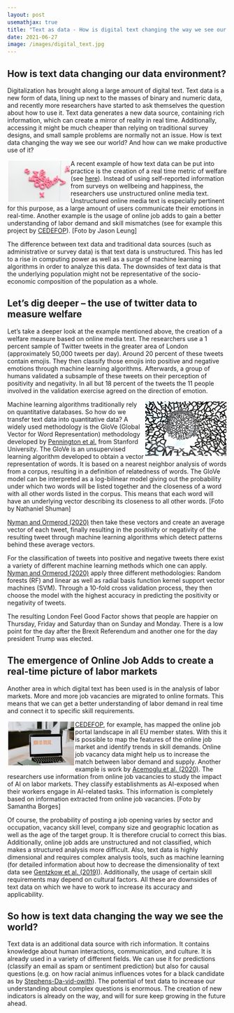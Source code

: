 ```yaml
---
layout: post
usemathjax: true 
title: "Text as data - How is digital text changing the way we see our world?"
date: 2021-06-27
image: /images/digital_text.jpg
---
```


## How is text data changing our data environment? 

Digitalization has brought along a large amount of digital text. Text data is a new form of data, lining up next to the masses of binary and numeric data, and recently more researchers have started to ask themselves the question about how to use it. Text data generates a new data source, containing rich information, which can create a mirror of reality in real time. Additionally, accessing it might be much cheaper than relying on traditional survey designs, and small sample problems are normally not an issue. How is text data changing the way we see our world? And how can we make productive use of it? 

<img src="/images/digital_text.jpg" alt="automation" style="float:left;margin: 2px 2px 2px 2px;max-width:28%;"/>

A recent example of how text data can be put into practice is the creation of a real time metric of welfare (see [here](https://arxiv.org/ftp/arxiv/papers/2001/2001.03401.pdf)). Instead of using self-reported information from surveys on wellbeing and happiness, the researchers use unstructured online media text. Unstructured online media text is especially pertinent for this purpose, as a large amount of users communicate their emotions in real-time. Another example is the usage of online job adds to gain a better understanding of labor demand and skill mismatches (see for example this project by [CEDEFOP]( https://www.cedefop.europa.eu/de/data-visualisations/skills-online-vacancies)). [Foto by Jason Leung]

The difference between text data and traditional data sources (such as administrative or survey data) is that text data is unstructured. This has led to a rise in computing power as well as a surge of machine learning algorithms in order to analyze this data. The downsides of text data is that the underlying population might not be representative of the socio-economic composition of the population as a whole. 

## Let’s dig deeper – the use of twitter data to measure welfare

Let’s take a deeper look at the example mentioned above, the creation of a welfare measure based on online media text. The researchers use a 1 percent sample of Twitter tweets in the greater area of London (approximately 50,000 tweets per day). Around 20 percent of these tweets contain emojis. They then classify those emojis into positive and negative emotions through machine learning algorithms. Afterwards, a group of humans validated a subsample of these tweets on their perception of positivity and negativity. In all but 18 percent of the tweets the 11 people involved in the validation exercise agreed on the direction of emotion. 

<img src="/images/digital_text2.jpg" alt="automation" style="float:right;margin: 2px 2px 2px 2px;max-width:37%;"/>

Machine learning algorithms traditionally rely on quantitative databases. So how do we transfer text data into quantitative data? A widely used methodology is the GloVe (Global Vector for Word Representation) methodology developed by [Pennington et al.]( https://nlp.stanford.edu/projects/glove/) from Stanford University. The GloVe is an unsupervised learning algorithm developed to obtain a vector representation of words. It is based on a nearest neighbor analysis of words from a corpus, resulting in a definition of relatedness of words. The GloVe model can be interpreted as a log-bilinear model giving out the probability under which two words will be listed together and the closeness of a word with all other words listed in the corpus. This means that each word will have an underlying vector describing its closeness to all other words. [Foto by Nathaniel Shuman]

[Nyman and Ormerod (2020)](https://arxiv.org/ftp/arxiv/papers/2001/2001.03401.pdf) then take these vectors and create an average vector of each tweet, finally resulting in the positivity or negativity of the resulting tweet through machine learning algorithms which detect patterns behind these average vectors.   

For the classification of tweets into positive and negative tweets there exist a variety of different machine learning methods which one can apply. [Nyman and Ormerod (2020)](https://arxiv.org/ftp/arxiv/papers/2001/2001.03401.pdf) apply three different methodologies: Random forests (RF) and linear as well as radial basis function kernel support vector machines (SVM). Through a 10-fold cross validation process, they then choose the model with the highest accuracy in predicting the positivity or negativity of tweets. 

The resulting London Feel Good Factor shows that people are happier on Thursday, Friday and Saturday than on Sunday and Monday. There is a low point for the day after the Brexit Referendum and another one for the day president Trump was elected. 

## The emergence of Online Job Adds to create a real-time picture of labor markets

Another area in which digital text has been used is in the analysis of labor markets. More and more job vacancies are migrated to online formats. This means that we can get a better understanding of labor demand in real time and connect it to specific skill requirements.  

<img src="/images/digital_text3.jpg" alt="automation" style="float:left;margin: 2px 2px 2px 2px;max-width:30%;"/>

[CEDEFOP]( https://www.cedefop.europa.eu/files/5572_en.pdf), for example, has mapped the online job portal landscape in all EU member states. With this it is possible to map the features of the online job market and identify trends in skill demands. Online job vacancy data might help us to increase the match between labor demand and supply. Another example is work by [Acemoglu et al. (2020)]( https://www.nber.org/papers/w28257). The researchers use information from online job vacancies to study the impact of AI on labor markets. They classify establishments as AI-exposed when their workers engage in AI-related tasks. This information is completely based on information extracted from online job vacancies. [Foto by Samantha Borges]

Of course, the probability of posting a job opening varies by sector and occupation, vacancy skill level, company size and geographic location as well as the age of the target group. It is therefore crucial to correct this bias. Additionally, online job adds are unstructured and not classified, which makes a structured analysis more difficult. Also, text data is highly dimensional and requires complex analysis tools, such as machine learning (for detailed information about how to decrease the dimensionality of text data see [Gentzkow et al. (2019)]( https://web.stanford.edu/~gentzkow/research/text-as-data.pdf)). Additionally, the usage of certain skill requirements may depend on cultural factors. All these are downsides of text data on which we have to work to increase its accuracy and applicability. 

## So how is text data changing the way we see the world? 

Text data is an additional data source with rich information. It contains knowledge about human interactions, communication, and culture. It is already used in a variety of different fields. We can use it for predictions (classify an email as spam or sentiment prediction) but also for causal questions (e.g. on how racial animus influences votes for a black candidate as by [Stephens-Da-vid-owith](https://www.sciencedirect.com/science/article/abs/pii/S0047272714000929)). The potential of text data to increase our understanding about complex questions is enormous. The creation of new indicators is already on the way, and will for sure keep growing in the future ahead.  

